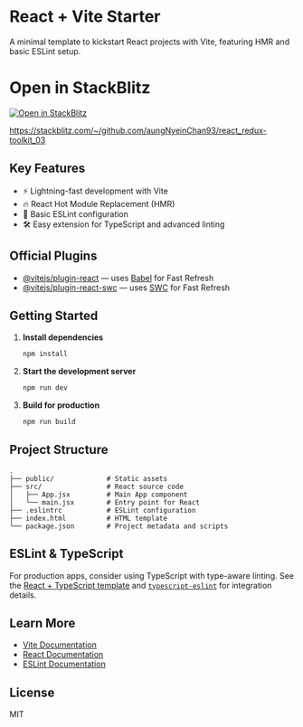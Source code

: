 # React + Vite Starter

A minimal template to kickstart React projects with Vite, featuring HMR and basic ESLint setup.

# Open in StackBlitz

[![Open in StackBlitz](https://developer.stackblitz.com/img/open_in_stackblitz.svg)](https://stackblitz.com/~/github.com/aungNyeinChan93/react_redux-toolkit_03)

https://stackblitz.com/~/github.com/aungNyeinChan93/react_redux-toolkit_03

## Key Features

- ⚡️ Lightning-fast development with Vite
- 🔥 React Hot Module Replacement (HMR)
- 🧹 Basic ESLint configuration
- 🛠️ Easy extension for TypeScript and advanced linting

## Official Plugins

- [@vitejs/plugin-react](https://github.com/vitejs/vite-plugin-react/blob/main/packages/plugin-react) — uses [Babel](https://babeljs.io/) for Fast Refresh
- [@vitejs/plugin-react-swc](https://github.com/vitejs/vite-plugin-react/blob/main/packages/plugin-react-swc) — uses [SWC](https://swc.rs/) for Fast Refresh

## Getting Started

1. **Install dependencies**
   ```bash
   npm install
   ```
2. **Start the development server**
   ```bash
   npm run dev
   ```
3. **Build for production**
   ```bash
   npm run build
   ```

## Project Structure

```
.
├── public/             # Static assets
├── src/                # React source code
│   ├── App.jsx         # Main App component
│   └── main.jsx        # Entry point for React
├── .eslintrc           # ESLint configuration
├── index.html          # HTML template
└── package.json        # Project metadata and scripts
```

## ESLint & TypeScript

For production apps, consider using TypeScript with type-aware linting. See the [React + TypeScript template](https://github.com/vitejs/vite/tree/main/packages/create-vite/template-react-ts) and [`typescript-eslint`](https://typescript-eslint.io) for integration details.

## Learn More

- [Vite Documentation](https://vitejs.dev/)
- [React Documentation](https://react.dev/)
- [ESLint Documentation](https://eslint.org/)

## License

MIT
